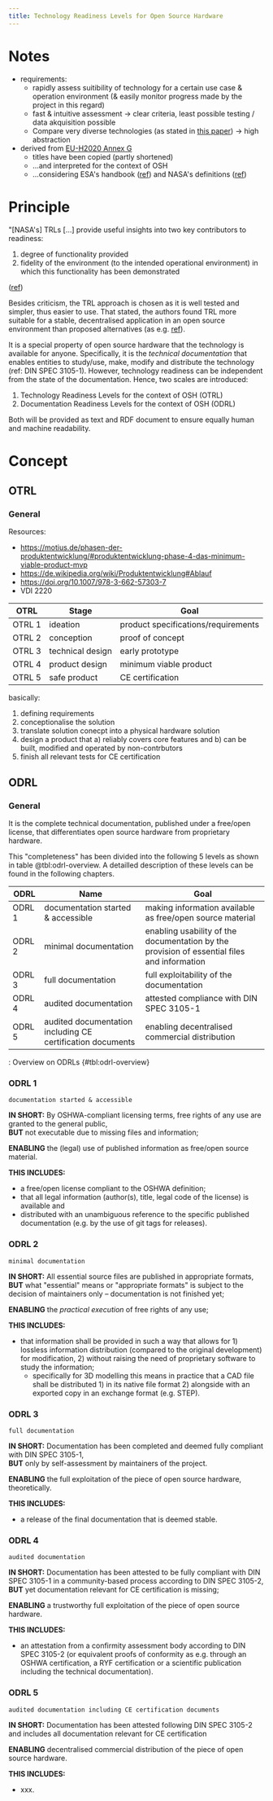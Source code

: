 ```yaml
---
title: Technology Readiness Levels for Open Source Hardware
---
```


# Notes

- requirements:
  - rapidly assess suitibility of technology for a certain use case & operation environment
    (& easily monitor progress made by the project in this regard)
  - fast & intuitive assessment
    → clear criteria, least possible testing / data akquisition possible
  - Compare very diverse technologies
    (as stated in [this paper](https://ec.europa.eu/isa2/sites/isa/files/technology_readiness_revisited_-_icegov2020.pdf))
    → high abstraction
- derived from [EU-H2020 Annex G](https://ec.europa.eu/research/participants/data/ref/h2020/wp/2014_2015/annexes/h2020-wp1415-annex-g-trl_en.pdf)
  - titles have been copied (partly shortened)
  - …and interpreted for the context of OSH
  - …considering ESA's handbook ([ref](https://artes.esa.int/sites/default/files/TRL_Handbook.pdf))
    and NASA's definitions ([ref](https://www.nasa.gov/pdf/458490main_TRL_Definitions.pdf))

# Principle

<!--- NASA's TRL are too complicated -->

"\[NASA's\] TRLs \[…\] provide useful insights into two key contributors to readiness:

1. degree of functionality provided
2. fidelity of the environment (to the intended operational environment)
   in which this functionality has been demonstrated

([ref](https://apps.dtic.mil/dtic/tr/fulltext/u2/a443149.pdf))

Besides criticism, the TRL approach is chosen as it is well tested and simpler,
thus easier to use.
That stated, the authors found TRL more suitable for a stable,
decentralised application in an open source environment than proposed alternatives
(as e.g. [ref](https://apps.dtic.mil/dtic/tr/fulltext/u2/a443149.pdf)).

It is a special property of open source hardware
that the technology is available for anyone.
Specifically, it is the _technical documentation_ that enables entities
to study/use, make, modify and distribute the technology (ref: DIN SPEC 3105-1).
However, technology readiness can be independent from the state of the documentation.
Hence, two scales are introduced:

1. Technology Readiness Levels for the context of OSH (OTRL)
2. Documentation Readiness Levels for the context of OSH (ODRL)

Both will be provided as text and RDF document
to ensure equally human and machine readability.

# Concept

## OTRL

### General

Resources:

- https://motius.de/phasen-der-produktentwicklung/#produktentwicklung-phase-4-das-minimum-viable-product-mvp
- https://de.wikipedia.org/wiki/Produktentwicklung#Ablauf
- https://doi.org/10.1007/978-3-662-57303-7
- VDI 2220

|OTRL|Stage|Goal|
|---|---|---|
|OTRL 1|ideation|product specifications/requirements|
|OTRL 2|conception|proof of concept|
|OTRL 3|technical design|early prototype|
|OTRL 4|product design|minimum viable product|
|OTRL 5|safe product|CE certification|

<!--- ADD EXAMPLES!

OTRL 1 → 
OTRL 2 → ZAC+
OTRL 3 → OHLOOM
OTRL 4 → MNT Reform
OTRL 5 → Prusa i3

-->

basically:

1. defining requirements
2. conceptionalise the solution
3. translate solution conecpt into a physical hardware solution
4. design a product that a) reliably covers core features and b) can be built, modified and operated by non-contrbutors
5. finish all relevant tests for CE certification

<!-- ### OTRL 1

`basic principles observed`

Potential has been identified and formulated:
Knowledge generated underpinning hardware technology concepts/applications.

### OTRL 2

`technology concept formulated`

Concept and potential usefulness has been ellaborated and formulated:
Invention begins, practical application is identified but is speculative,
no experimental proof (e.g. a physical prototype) or detailed analysis is available
yet to support the conjecture.

### OTRL 3

`experimental proof of concept`

Key functions of the concept are tested & proven in a controlled environment
(e.g. laboratory or just analytical).

### OTRL 4

`technology validated in lab`

A low fidelity application (early prototype, breadboard) was built and operated
in a controlled environment (e.g. laboratory)
demonstrating basic functionality and critical test environments;
performance predictions are formulated towards the final operating environment.

### OTRL 5

`technology validated in relevant environment`

A medium fidelity application (prototype) was built and operated
in a (simulated) realistic operational environment
demonstrating overall performance in critical areas.

### OTRL 6

`technology demonstrated in relevant environment`

A high fidelity application (final version) was built
and operated in a realistic operational environment demonstrating its performance
in the actual operational environment.

At this point the OSH can be deemed "ready for manufacturing"
and the target group can safely exercise the 4 rights of open source
in the operation environment.

### OTRL 7

`system prototype demonstration in operational environment`

OTRL 7 "is a significant but optional maturation step beyond TRL 6,
requiring an actual system prototype demonstration in the expected operational environment.
[…] The driving purpose for achieving this level of maturity
must be tied to assuring system engineering and development management confidence
(more than for purposes of technology R&D).
Therefore, the demonstration must be of a prototype of an actual planned application.
Of course, not all technologies in all systems must be demonstrated at this level"
([ref, p.23](https://artes.esa.int/sites/default/files/TRL_Handbook.pdf)).
It applies for critical or very complex systems (e.g. MRI scanners).

At this point the OSH can be deemed "ready for manufacturing"
and the target group can safely exercise the 4 rights of open source
in the operation environment.

NOTE:
"Implementing TRL 7 has seldom been done in past technology development programs
because it is seldom necessary.
Typically, a TRL 7 demonstration is only implemented in cases of high technical risk
and/or when systems-level innovation is necessary to achieve mission goals and objectives."
([ref, p.23](https://artes.esa.int/sites/default/files/TRL_Handbook.pdf))

EXAMPLE:
A control unit for an open source MRI scanner has been built and tested
in the MRI scanner to reach OTRL 6,
but not regarding the influence and feedback from other,
simultaniously operating modules in the scanner during operation.
This is to be tested to reach OTRL 7.

### OTRL 8

`system complete and qualified`

Hardware, in its final version,
has been built and operated in the intended operational environment
and proven its performance.
It is (theoretically) ready to be sold as a commercial product in the EU.

### OTRL 9

`actual system proven in operational environment`

The hardware is successfully applied by independent entities
in the operational environment.

EXAMPLE: Product is sold in the EU. -->

## ODRL

### General

It is the complete technical documentation,
published under a free/open license,
that differentiates open source hardware from proprietary hardware.

This "completeness" has been divided into the following 5 levels as shown in table @tbl:odrl-overview.
A detailled description of these levels can be found in the following chapters.

|ODRL|Name|Goal|
|---|---|---|
|ODRL 1|documentation started & accessible|making information available as free/open source material|
|ODRL 2|minimal documentation|enabling usability of the documentation by the provision of essential files and information|
|ODRL 3|full documentation|full exploitability of the documentation|
|ODRL 4|audited documentation|attested compliance with DIN SPEC 3105-1|
|ODRL 5|audited documentation including CE certification documents|enabling decentralised commercial distribution|

: Overview on ODRLs {#tbl:odrl-overview}

<!--- ToDo: read & check --->

<!-- For ODRL documentation requirements after DIN SPEC 3105-1 apply ([ref to chapter](TODO)),
meaning that it must be published under a free/open license and publicly accessible.

By default, experts skilled in the corresponding field of technology
are the target group of the documentation
and hence shall be able to understand the documentation.
However, projects can define other target groups
e.g. by adding layers of abstraction to the documentation ([ref to chapter](TODO)).

It's the technical documentation
enabling the target group to exercise the 4 rights of open source:
to study, to modify, to make and to distribute the documentation or hardware
based on that documentation ([ref to chapter](TODO)). -->

### ODRL 1

`documentation started & accessible`

**IN SHORT:** By OSHWA-compliant licensing terms, free rights of any use are granted to the general public,\
**BUT** not executable due to missing files and information;

**ENABLING** the (legal) use of published information as free/open source material.

**THIS INCLUDES:**

- a free/open license compliant to the OSHWA definition;
- that all legal information (author(s), title, legal code of the license) is available and
- distributed with an unambiguous reference to the specific published documentation (e.g. by the use of git tags for releases).

<!---

`basic information available`

Documentation describes basic characteristics of the hardware
(such as operations-oriented metrics (mass, energy input etc.),
the (expected) operational environment(s) or its function)
or its concept (depending on the OTRL).

Target group understands, what the OSH is,
but not how it works or how it is operated
and hence cannot yet exercise the 4 rights of open source

-->

### ODRL 2

`minimal documentation`

**IN SHORT:** All essential source files are published in appropriate formats,\
**BUT** what "essential" means or "appropriate formats" is subject to the decision of maintainers only – documentation is not finished yet;

**ENABLING** the _practical execution_ of free rights of any use;

**THIS INCLUDES:**

- that information shall be provided in such a way that allows for 1) lossless information distribution (compared to the original development) for modification, 2) without raising the need of proprietary software to study the information;
  - specifically for 3D modelling this means in practice that a CAD file shall be distributed 1) in its native file format 2) alongside with an exported copy in an exchange format (e.g. STEP).

<!-- `drafty documentation`

documentation in progess – aims to describe how the hardware works
and how it is operated, but is partly patchy and/or outdated;
yet too less to exercise the 4 rights of open source -->

### ODRL 3

`full documentation`

**IN SHORT:** Documentation has been completed and deemed fully compliant with DIN SPEC 3105-1,\
**BUT** only by self-assessment by maintainers of the project.

**ENABLING** the full exploitation of the piece of open source hardware, theoretically.

**THIS INCLUDES:**

- a release of the final documentation that is deemed stable.

<!-- `early release`

Target group struggles; execution of the 4 rights of open source is possible,
but only with lots of reconciliation with originators
since the documentation yet lacks fundamental information -->

### ODRL 4

`audited documentation`

**IN SHORT:** Documentation has been attested to be fully compliant with DIN SPEC 3105-1 in a community-based process according to DIN SPEC 3105-2,\
**BUT** yet documentation relevant for CE certification is missing;

**ENABLING** a trustworthy full exploitation of the piece of open source hardware.

**THIS INCLUDES:**

- an attestation from a confirmity assessment body according to DIN SPEC 3105-2 (or equivalent proofs of conformity as e.g. through an OSHWA certification, a RYF certification or a scientific publication including the technical documentation).

<!-- `relevant release`

target group understands; execution of the 4 rights of open source is possible,
but still requires few reconciliation with originators
since the documentation yet lacks minor information -->

### ODRL 5

`audited documentation including CE certification documents`

**IN SHORT:** Documentation has been attested following DIN SPEC 3105-2 and includes all documentation relevant for CE certification

**ENABLING** decentralised commercial distribution of the piece of open source hardware.

**THIS INCLUDES:**

- xxx.

<!-- `mature release`

target group acts autonomously;
independent entity made the hardware with no reconciliation with originators -->
